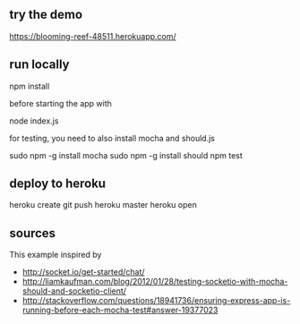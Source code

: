 ## try the demo

https://blooming-reef-48511.herokuapp.com/

## run locally

  npm install

before starting the app with


  node index.js


for testing, you need to also install mocha and should.js

  sudo npm -g install mocha
  sudo npm -g install should
  npm test


## deploy to heroku

  heroku create
  git push heroku master
  heroku open


## sources

This example inspired by

* http://socket.io/get-started/chat/
* http://liamkaufman.com/blog/2012/01/28/testing-socketio-with-mocha-should-and-socketio-client/
* http://stackoverflow.com/questions/18941736/ensuring-express-app-is-running-before-each-mocha-test#answer-19377023
